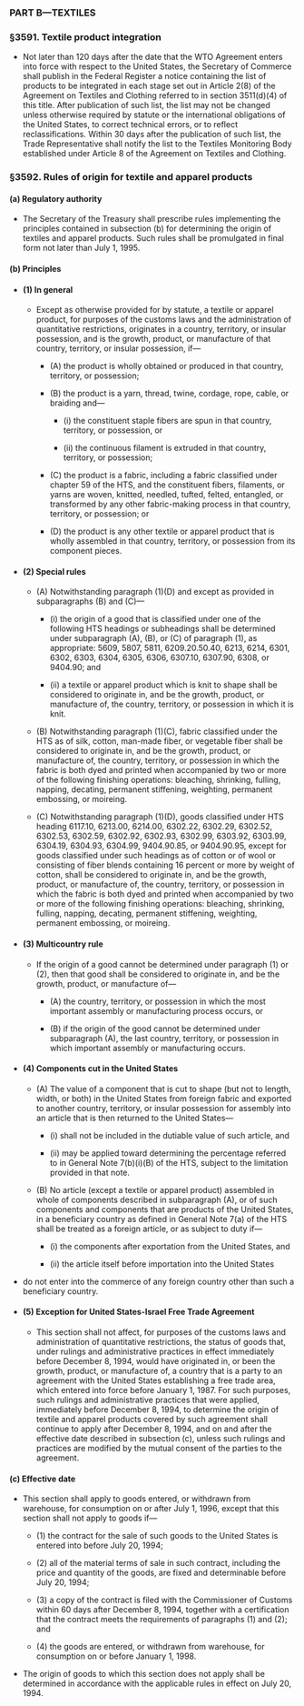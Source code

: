### PART B—TEXTILES

### §3591. Textile product integration
* Not later than 120 days after the date that the WTO Agreement enters into force with respect to the United States, the Secretary of Commerce shall publish in the Federal Register a notice containing the list of products to be integrated in each stage set out in Article 2(8) of the Agreement on Textiles and Clothing referred to in section 3511(d)(4) of this title. After publication of such list, the list may not be changed unless otherwise required by statute or the international obligations of the United States, to correct technical errors, or to reflect reclassifications. Within 30 days after the publication of such list, the Trade Representative shall notify the list to the Textiles Monitoring Body established under Article 8 of the Agreement on Textiles and Clothing.

### §3592. Rules of origin for textile and apparel products
#### (a) Regulatory authority
* The Secretary of the Treasury shall prescribe rules implementing the principles contained in subsection (b) for determining the origin of textiles and apparel products. Such rules shall be promulgated in final form not later than July 1, 1995.

#### (b) Principles
* #### (1) In general
  * Except as otherwise provided for by statute, a textile or apparel product, for purposes of the customs laws and the administration of quantitative restrictions, originates in a country, territory, or insular possession, and is the growth, product, or manufacture of that country, territory, or insular possession, if—

    * (A) the product is wholly obtained or produced in that country, territory, or possession;

    * (B) the product is a yarn, thread, twine, cordage, rope, cable, or braiding and—

      * (i) the constituent staple fibers are spun in that country, territory, or possession, or

      * (ii) the continuous filament is extruded in that country, territory, or possession;


    * (C) the product is a fabric, including a fabric classified under chapter 59 of the HTS, and the constituent fibers, filaments, or yarns are woven, knitted, needled, tufted, felted, entangled, or transformed by any other fabric-making process in that country, territory, or possession; or

    * (D) the product is any other textile or apparel product that is wholly assembled in that country, territory, or possession from its component pieces.

* #### (2) Special rules
  * (A) Notwithstanding paragraph (1)(D) and except as provided in subparagraphs (B) and (C)—

    * (i) the origin of a good that is classified under one of the following HTS headings or subheadings shall be determined under subparagraph (A), (B), or (C) of paragraph (1), as appropriate: 5609, 5807, 5811, 6209.20.50.40, 6213, 6214, 6301, 6302, 6303, 6304, 6305, 6306, 6307.10, 6307.90, 6308, or 9404.90; and

    * (ii) a textile or apparel product which is knit to shape shall be considered to originate in, and be the growth, product, or manufacture of, the country, territory, or possession in which it is knit.


  * (B) Notwithstanding paragraph (1)(C), fabric classified under the HTS as of silk, cotton, man-made fiber, or vegetable fiber shall be considered to originate in, and be the growth, product, or manufacture of, the country, territory, or possession in which the fabric is both dyed and printed when accompanied by two or more of the following finishing operations: bleaching, shrinking, fulling, napping, decating, permanent stiffening, weighting, permanent embossing, or moireing.

  * (C) Notwithstanding paragraph (1)(D), goods classified under HTS heading 6117.10, 6213.00, 6214.00, 6302.22, 6302.29, 6302.52, 6302.53, 6302.59, 6302.92, 6302.93, 6302.99, 6303.92, 6303.99, 6304.19, 6304.93, 6304.99, 9404.90.85, or 9404.90.95, except for goods classified under such headings as of cotton or of wool or consisting of fiber blends containing 16 percent or more by weight of cotton, shall be considered to originate in, and be the growth, product, or manufacture of, the country, territory, or possession in which the fabric is both dyed and printed when accompanied by two or more of the following finishing operations: bleaching, shrinking, fulling, napping, decating, permanent stiffening, weighting, permanent embossing, or moireing.

* #### (3) Multicountry rule
  * If the origin of a good cannot be determined under paragraph (1) or (2), then that good shall be considered to originate in, and be the growth, product, or manufacture of—

    * (A) the country, territory, or possession in which the most important assembly or manufacturing process occurs, or

    * (B) if the origin of the good cannot be determined under subparagraph (A), the last country, territory, or possession in which important assembly or manufacturing occurs.

* #### (4) Components cut in the United States
  * (A) The value of a component that is cut to shape (but not to length, width, or both) in the United States from foreign fabric and exported to another country, territory, or insular possession for assembly into an article that is then returned to the United States—

    * (i) shall not be included in the dutiable value of such article, and

    * (ii) may be applied toward determining the percentage referred to in General Note 7(b)(i)(B) of the HTS, subject to the limitation provided in that note.


  * (B) No article (except a textile or apparel product) assembled in whole of components described in subparagraph (A), or of such components and components that are products of the United States, in a beneficiary country as defined in General Note 7(a) of the HTS shall be treated as a foreign article, or as subject to duty if—

    * (i) the components after exportation from the United States, and

    * (ii) the article itself before importation into the United States


* do not enter into the commerce of any foreign country other than such a beneficiary country.

* #### (5) Exception for United States-Israel Free Trade Agreement
  * This section shall not affect, for purposes of the customs laws and administration of quantitative restrictions, the status of goods that, under rulings and administrative practices in effect immediately before December 8, 1994, would have originated in, or been the growth, product, or manufacture of, a country that is a party to an agreement with the United States establishing a free trade area, which entered into force before January 1, 1987. For such purposes, such rulings and administrative practices that were applied, immediately before December 8, 1994, to determine the origin of textile and apparel products covered by such agreement shall continue to apply after December 8, 1994, and on and after the effective date described in subsection (c), unless such rulings and practices are modified by the mutual consent of the parties to the agreement.

#### (c) Effective date
* This section shall apply to goods entered, or withdrawn from warehouse, for consumption on or after July 1, 1996, except that this section shall not apply to goods if—

  * (1) the contract for the sale of such goods to the United States is entered into before July 20, 1994;

  * (2) all of the material terms of sale in such contract, including the price and quantity of the goods, are fixed and determinable before July 20, 1994;

  * (3) a copy of the contract is filed with the Commissioner of Customs within 60 days after December 8, 1994, together with a certification that the contract meets the requirements of paragraphs (1) and (2); and

  * (4) the goods are entered, or withdrawn from warehouse, for consumption on or before January 1, 1998.


* The origin of goods to which this section does not apply shall be determined in accordance with the applicable rules in effect on July 20, 1994.